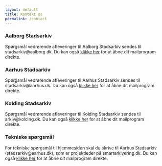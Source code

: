 ```yaml
---
layout: default
title: Kontakt os
permalink: /contact
---
```


<div>
    <h3>Aalborg Stadsarkiv</h3>
    <p>Spørgsmål vedrørende afleveringer til Aalborg Stadsarkiv sendes til stadsarkiv@aalborg.dk. Du kan også <a href="mailto:stadsarkiv@aalborg.dk?subject=Mail fra Smartarkivering">klikke her</a> for at åbne dit mailprogram direkte.</p>
</div>
<div>
    <h3>Aarhus Stadsarkiv</h3>
    <p>Spørgsmål vedrørende afleveringer til Aarhus Stadsarkiv sendes til stadsarkiv@aarhus.dk. Du kan også <a href="mailto:stadsarkiv@aarhus.dk?subject=Mail fra Smartarkivering">klikke her</a> for at åbne dit mailprogram direkte.</p>
</div>  
<div>
    <h3>Kolding Stadsarkiv</h3>
    <p>Spørgsmål vedrørende afleveringer til Kolding Stadsarkiv sendes til arkiv@kolding.dk. Du kan også <a href="mailto:arkiv@kolding.dk?subject=Mail fra Smartarkivering">klikke her</a> for at åbne dit mailprogram direkte.</p>
</div>
<div>
    <h3>Tekniske spørgsmål</h3>
    <p>For tekniske spørgsmål til hjemmesiden skal du skrive til Aarhus Stadsarkiv (stadsarkiv@aarhus.dk), som er projektleder på smartarkivering.dk. Du kan også <a href="mailto:stadsarkiv@aarhus.dk?subject=Mail fra Smartarkivering">klikke her</a> for at åbne dit mailprogram direkte.</p>
</div>